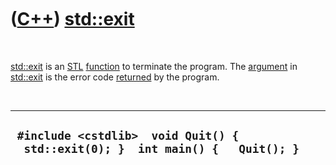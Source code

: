 



 

 

 

 

 

([C++](Cpp.md)) [std::exit](CppExit.md)
=========================================

 

[std::exit](CppExit.md) is an [STL](CppStl.md)
[function](CppFunction.md) to terminate the program. The
[argument](CppArgument.md) in [std::exit](CppExit.md) is the error
code [returned](CppReturn.md) by the program.

 

  ----------------------------------------------------------------------------------
  ` #include <cstdlib>  void Quit() {   std::exit(0); }  int main() {   Quit(); }`
  ----------------------------------------------------------------------------------

 

 

 

 

 





 



